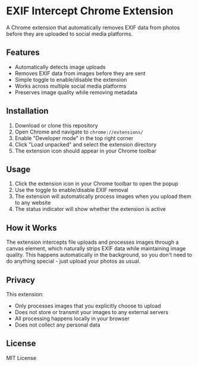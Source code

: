 # EXIF Intercept Chrome Extension

A Chrome extension that automatically removes EXIF data from photos before they are uploaded to social media platforms.

## Features

- Automatically detects image uploads
- Removes EXIF data from images before they are sent
- Simple toggle to enable/disable the extension
- Works across multiple social media platforms
- Preserves image quality while removing metadata

## Installation

1. Download or clone this repository
2. Open Chrome and navigate to `chrome://extensions/`
3. Enable "Developer mode" in the top right corner
4. Click "Load unpacked" and select the extension directory
5. The extension icon should appear in your Chrome toolbar

## Usage

1. Click the extension icon in your Chrome toolbar to open the popup
2. Use the toggle to enable/disable EXIF removal
3. The extension will automatically process images when you upload them to any website
4. The status indicator will show whether the extension is active

## How it Works

The extension intercepts file uploads and processes images through a canvas element, which naturally strips EXIF data while maintaining image quality. This happens automatically in the background, so you don't need to do anything special - just upload your photos as usual.

## Privacy

This extension:
- Only processes images that you explicitly choose to upload
- Does not store or transmit your images to any external servers
- All processing happens locally in your browser
- Does not collect any personal data

## License

MIT License 